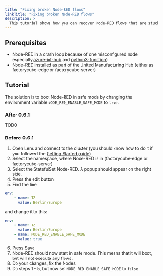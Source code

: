 ```yaml
---
title: "Fixing broken Node-RED flows"
linkTitle: "Fixing broken Node-RED flows"
description: >
  This tutorial shows how you can recover Node-RED flows that are stuck in an endless loop of crashing. 
---
```


## Prerequisites

- Node-RED in a crash loop because of one misconfigured node especially [azure-iot-hub](https://flows.nodered.org/node/node-red-contrib-azure-iot-hub) and [python3-function](https://flows.nodered.org/node/node-red-contrib-python3-function))
- Node-RED installed as part of the United Manufacturing Hub (either as factorycube-edge or factorycube-server)

## Tutorial

The solution is to boot Node-RED in safe mode by changing the environment variable `NODE_RED_ENABLE_SAFE_MODE` to `true`.

### After 0.6.1

TODO

### Before 0.6.1

1. Open Lens and connect to the cluster (you should know how to do it if you followed the [Getting Started guide](/docs/getting-started/setup-development/#step-3-connect-via-ssh))
2. Select the namespace, where Node-RED is in (factorycube-edge or factorycube-server)
3. Select the StatefulSet Node-RED. A popup should appear on the right side.
4. Press the edit button
5. Find the line 
```yaml
env:
    - name: TZ
      value: Berlin/Europe
```
and change it to this:
```yaml
env:
    - name: TZ
      value: Berlin/Europe
    - name: NODE_RED_ENABLE_SAFE_MODE
      value: true
```
6. Press Save
7. Node-RED should now start in safe mode. This means that it will boot, but will not execute any flows.
8. Do your changes, fix the Nodes 
9. Do steps 1 - 5, but now set `NODE_RED_ENABLE_SAFE_MODE` to `false`
